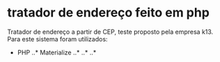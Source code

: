 # tratador de endereço feito em php
Tratador de endereço a partir de CEP, teste proposto pela empresa k13. Para este sistema foram utilizados:
* PHP
..* Materialize
..* 
..*
..*

